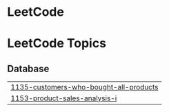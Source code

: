 # LeetCode
<!---LeetCode Topics Start-->
# LeetCode Topics
## Database
|  |
| ------- |
| [1135-customers-who-bought-all-products](https://github.com/SAI-CHAKRA/LeetCode/tree/master/1135-customers-who-bought-all-products) |
| [1153-product-sales-analysis-i](https://github.com/SAI-CHAKRA/LeetCode/tree/master/1153-product-sales-analysis-i) |
<!---LeetCode Topics End-->
